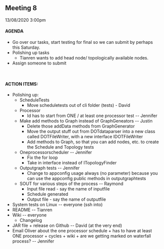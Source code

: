 ## Meeting 8
13/08/2020 3:00pm

#### AGENDA
- Go over our tasks, start testing for final so we can submit by perhaps this Saturday.
- Polishing up tasks
    - Tianren wants to add head node/ topologically available nodes.
- Assign someone to submit

&nbsp;
#### ACTION ITEMS:
- Polishing up:
    - ScheduleTests
        - Move scheduletests out of cli folder (tests) - David
    - Processor
        - Id has to start from ONE / at least one processor test -- Jennifer
    - Make add methods to Graph instead of GraphGeneators -- Justin
        - Delete those addData methods from GraphGenerator
        - Move the output stuff out from DOTdataparser into a new class called DOTFileWriter, with a new interface IDOTFileWriter
        - Add methods to Graph, so that you can add nodes, etc. to create the Schedule and Topology tests
    - Oneprocessorscheduler -- Jennifer
        - Fix the for loop
        - Take in interface instead of ITopologyFinder
    - Outputgraph tests -- Jennifer
        - Change to appconfig usage always (no parameter) because you can use the appconfig public methods in outputgraphtests
    - SOUT for various steps of the process -- Raymond
        - Input file read - say the name of inputfile
        - Schedule generated
        - Output file - say the name of outputfile
- System tests on Linux -- everyone (ssh into)
- README -- Tianren
- Wiki -- everyone
    - Changelog
- JAR file + release on Github -- David (at the very end)
- Email Oliver about the one processor schedule + has to have at least ONE processor + cycles + wiki + are we getting marked on waterfall process? -- Jennifer